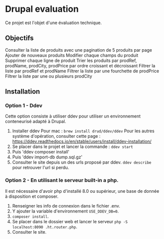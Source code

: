 # Drupal evaluation

Ce projet est l'objet d'une évaluation technique.

## Objectifs

Consulter la liste de produits avec une pagination de 5 produits par page
Ajouter de nouveaux produits
Modifier chaque champs du produit
Supprimer chaque ligne de produit
Trier les produits par prodRef, prodName, prodCity, prodPrice par ordre croissant et décroissant
Filtrer la liste par prodRef et prodName
Filtrer la liste par une fourchette de prodPrice
Filtrer la liste par une ou plusieurs prodCity


## Installation

### Option 1 - Ddev

Cette option consiste à utiliser ddev pour utiliser un environnement conteneurisé adapté à Drupal.

1. Installer ddev
Pour mac : `brew install drud/ddev/ddev`
Pour les autres système d'opération, consulter cette page : https://ddev.readthedocs.io/en/stable/users/install/ddev-installation/
2. Se placer dans le projet et lancer la commande : `ddev start`
3. Puis 'ddev composer install'
4. Puis 'ddev import-db dump.sql.gz'
5. Consulter le site depuis un des urls proposé par ddev.
   `ddev describe` pour retrouver l'url si perdu.

### Option 2 - En utilisant le serveur built-in a php.

Il est nécessaire d'avoir php d'installé 8.0 ou supérieur, une base de donnée à disposition et composer.

1. Renseigner les info de connexion dans le fichier .env.
2. Y ajouter la variable d'environnement `USE_DDEV_DB=0`.
3. `composer install`.
4. Se placer dans le dossier web et lancer le serveur `php -S localhost:8090 .ht.router.php`.
5. Consulter le site.
